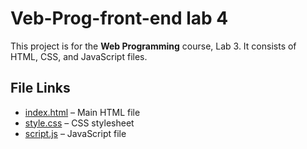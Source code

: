 # Veb-Prog-front-end lab 4

This project is for the **Web Programming** course, Lab 3. It consists of HTML, CSS, and JavaScript files.

## File Links

- [index.html](./index.html) – Main HTML file  
- [style.css](./style.css) – CSS stylesheet  
- [script.js](./script.js) – JavaScript file

